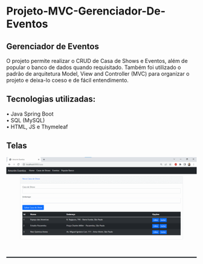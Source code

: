 # Projeto-MVC-Gerenciador-De-Eventos

## Gerenciador de Eventos

O projeto permite realizar o CRUD de Casa de Shows e Eventos, além de popular o banco de dados quando requisitado. Também foi utilizado o padrão de arquitetura Model, View and Controller (MVC) para organizar o projeto e deixa-lo coeso e de fácil entendimento.

## Tecnologias utilizadas:

• Java Spring Boot  
• SQL (MySQL)  
• HTML, JS e Thymeleaf

## Telas

<div align="center"><img "width: 100%" src="images/GifAtual.gif"></div>






